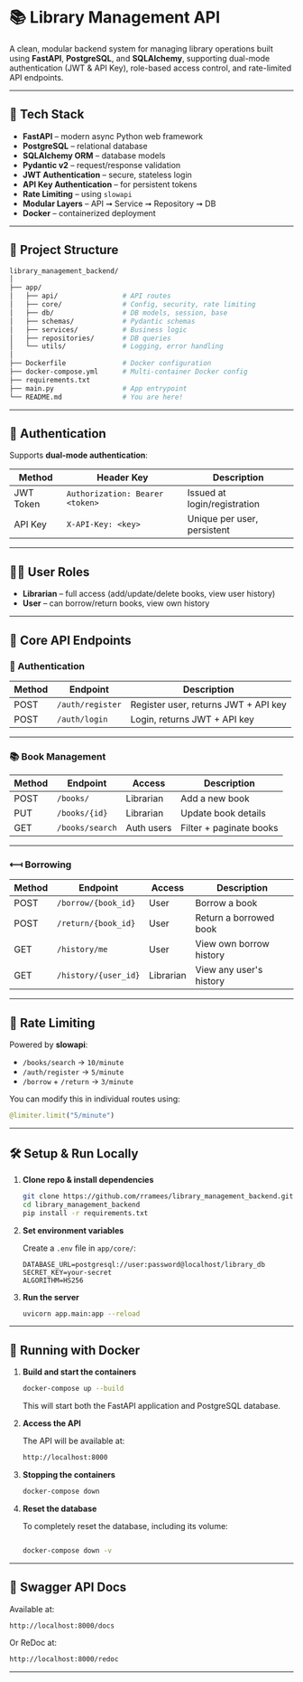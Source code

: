 # 📚 Library Management API

A clean, modular backend system for managing library operations built using **FastAPI**, **PostgreSQL**, and **SQLAlchemy**, supporting dual-mode authentication (JWT & API Key), role-based access control, and rate-limited API endpoints.

---

## 🚀 Tech Stack

- **FastAPI** – modern async Python web framework
- **PostgreSQL** – relational database
- **SQLAlchemy ORM** – database models
- **Pydantic v2** – request/response validation
- **JWT Authentication** – secure, stateless login
- **API Key Authentication** – for persistent tokens
- **Rate Limiting** – using `slowapi`
- **Modular Layers** – API ➞ Service ➞ Repository ➞ DB
- **Docker** – containerized deployment

---

## 📂 Project Structure

```bash
library_management_backend/
│
├── app/
│   ├── api/                # API routes
│   ├── core/               # Config, security, rate limiting
│   ├── db/                 # DB models, session, base
│   ├── schemas/            # Pydantic schemas
│   ├── services/           # Business logic
│   ├── repositories/       # DB queries
│   └── utils/              # Logging, error handling
│
├── Dockerfile              # Docker configuration
├── docker-compose.yml      # Multi-container Docker config
├── requirements.txt
├── main.py                 # App entrypoint
└── README.md               # You are here!
```

---

## 🔐 Authentication

Supports **dual-mode authentication**:

| Method     | Header Key         | Description                  |
|------------|--------------------|------------------------------|
| JWT Token  | `Authorization: Bearer <token>` | Issued at login/registration |
| API Key    | `X-API-Key: <key>` | Unique per user, persistent  |

---

## 🧑‍💼 User Roles

- **Librarian** – full access (add/update/delete books, view user history)
- **User** – can borrow/return books, view own history

---

## 📌 Core API Endpoints

### 🔑 Authentication

| Method | Endpoint         | Description                     |
|--------|------------------|---------------------------------|
| POST   | `/auth/register` | Register user, returns JWT + API key |
| POST   | `/auth/login`    | Login, returns JWT + API key    |

---

### 📚 Book Management

| Method | Endpoint             | Access     | Description              |
|--------|----------------------|------------|--------------------------|
| POST   | `/books/`            | Librarian  | Add a new book           |
| PUT    | `/books/{id}`        | Librarian  | Update book details      |
| GET    | `/books/search`      | Auth users | Filter + paginate books  |

---

### ⟻ Borrowing

| Method | Endpoint               | Access     | Description                   |
|--------|------------------------|------------|-------------------------------|
| POST   | `/borrow/{book_id}`    | User       | Borrow a book                 |
| POST   | `/return/{book_id}`    | User       | Return a borrowed book        |
| GET    | `/history/me`          | User       | View own borrow history       |
| GET    | `/history/{user_id}`   | Librarian  | View any user's history       |

---

## 🧪 Rate Limiting

Powered by **slowapi**:

- `/books/search` → `10/minute`
- `/auth/register` → `5/minute`
- `/borrow` + `/return` → `3/minute`

You can modify this in individual routes using:

```python
@limiter.limit("5/minute")
```

---

## 🛠️ Setup & Run Locally

1. **Clone repo & install dependencies**

   ```bash
   git clone https://github.com/rramees/library_management_backend.git
   cd library_management_backend
   pip install -r requirements.txt
   ```

2. **Set environment variables**

   Create a `.env` file in `app/core/`:

   ```env
   DATABASE_URL=postgresql://user:password@localhost/library_db
   SECRET_KEY=your-secret
   ALGORITHM=HS256
   ```

3. **Run the server**

   ```bash
   uvicorn app.main:app --reload
   ```

---

## 🐳 Running with Docker

1. **Build and start the containers**

   ```bash
   docker-compose up --build
   ```

   This will start both the FastAPI application and PostgreSQL database.

2. **Access the API**

   The API will be available at:

   ```bash
   http://localhost:8000
   ```

3. **Stopping the containers**

   ```bash
   docker-compose down
   ```

4. **Reset the database**

   To completely reset the database, including its volume:

   ```bash

   docker-compose down -v
   ```

---

## 📘 Swagger API Docs

Available at:

```bash
http://localhost:8000/docs
```

Or ReDoc at:

```bash
http://localhost:8000/redoc
```

---
